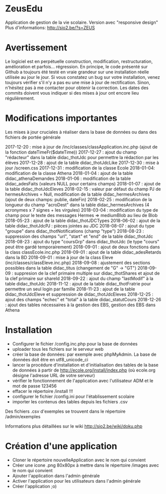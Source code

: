 ZeusEdu
=======
Application de gestion de la vie scolaire. Version avec "responsive design"
Plus d'informations: http://sio2.be/?s=ZEUS

Avertissement
=============
Le logiciel est en perpétuelle construction, modification, restructuration, amélioration et parfois... régression.
En principe, le code présenté sur Github a toujours été testé en vraie grandeur sur une installation réelle utilisée
au jour le jour.
Si vous constatez un bug sur votre installation, venez toujours vérifier s'il n'y a pas eu une mise à jour de rectification.
Sinon, n'hésitez pas à me contacter pour obtenir la correction.
Les dates des commits doivent vous indiquer si des mises à jour ont encore lieu régulièrement.

Modifications importantes
=========================
Les mises à jour cruciales à réaliser dans la base de données ou dans des fichiers de portée générale

2017-12-20 : mise à jour de /inc/classes/classApplication.inc.php (ajout de la fonction dateTimeFr($dateTime))
2017-12-27 : ajout du champ "rédacteur" dans la table didac_thotJdc pour permettre la rédaction par les élèves
2017-12-28 : ajout de la table didac_thotJdcLike
2017-12-30 : mise à jour /screen.css
2017-12-31 : modification de la classe Ecole
2018-01-04: modification de la classe Athena
2018-01-04 : ajout de la table didac_athenaDemandes
2018-01-06 : modification de la table didac_adesFaits (valeurs NULL pour certains champs)
2018-01-07 : ajout de la table didac_thotJdcEleves
2018-02-15 : valeur par défaut du champ PJ de hermesArchives = Null, modification de la table didac_hermesArchives (ajout de deux champs: publie, dateFin)
2018-02-25 : modification de la longueur du champ "acroDest" dans la table didac_hermesArchives (4 acronymes x 7 signes + les virgules)
2018-03-04 : modification du type de champ pour le texte des messages Hermes => mediumBlob au lieu de Blob
2018-05-23 : ajout de la table didac_thotJDCTypes
2018-06-02 : ajout de la table didac_thotJdcPJ : pièces jointes au JDC
2018-08-07 : ajout du type "groupe" dans didac_thotNotifications (champ "type")
2018-08-23 : suppression des champs "url", "start" et "end" de la table didac_thotJdc
2018-08-23 : ajout du type "coursGrp" dans didac_thotJdc (le type "cours" peut être gardé temporairement)
2018-09-01 : ajout de deux fonctions dans la class classEcole.inc.php
2018-09-01 : ajout de la table didac_adesRetards dans la BD
2018-09-01 : mise à jour de la class Eleve (inc/classes/classEleve.inc.php)
2018-09-08 : ajustement des sections possibles dans la table didac_titus (changement de "G" -> "GT")
2018-09-09 : suppresion de la clef primaire multiple sur didac_thotShares et ajout de la clef primaire sur shareId
2018-09-22 : ajout du champ "lastModif" à la table didac_thotJdc
2018-11-12 : ajout de la table didac_thotFratrie pour permettre un seul login par famille
2018-11-23 : ajout de la table didac_thotJdcEleve et suppression de didac_thotJdcEleves
2018-12-25 : ajout des champs "echec" et "total" à la table didac_statutCours
2018-12-26 : ajout des tables nécessaires à la gestion des EBS, gestion des EBS dans Athena

Installation
============

 - Configurer le fichier /config.inc.php pour la base de données
 - uploader tous les fichiers sur le serveur web
 - créer la base de données: par exemple avec phpMyAdmin. La base de données doit être en utf8_unicode_ci
 - lancer la procédure d'installation et d'initialisation des tables de la base de données à partir de http://ecole.org/install/index.php
 (où ecole.org désigne l'adresse URL de votre serveur)
 - vérifier le fonctionnement de l'application avec l'utilisateur ADM et le mot de passe 123456
 - effacer le répertoire /install !!!
 - configurer le fichier /config.ini pour l'établissement scolaire
 - importer les contenus des tables depuis les fichiers .csv

 Des fichiers .csv d'exemples se trouvent dans le répertoire /admin/exemples

 Informations plus détaillées sur le wiki http://sio2.be/wiki/doku.php

 Création d'une application
 ==========================

 - Cloner le répertoire nouvelleApplication avec le nom qui convient
 - Créer une icone .png 80x80px à mettre dans le répertoire /images avec le nom qui convient
 - Ajouter l'application dans l'admin générale
 - Activer l'application pour les utilisateurs dans l'admin générale
 - Créer l'application ;o)
